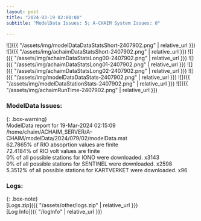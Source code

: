 ```yaml
---
layout: post
title: "2024-03-19 02:00:00"
subtitle: "ModelData Issues: 5; A-CHAIM System Issues: 0"

---
```


![]({{ "/assets/img/modelDataDataStatsShort-2407902.png" | relative_url }})
![]({{ "/assets/img/achaimDataStatsShort-2407902.png" | relative_url }})
![]({{ "/assets/img/achaimDataStatsLong00-2407902.png" | relative_url }})
![]({{ "/assets/img/achaimDataStatsLong01-2407902.png" | relative_url }})
![]({{ "/assets/img/achaimDataStatsLong02-2407902.png" | relative_url }})
![]({{ "/assets/img/modelDataDataStats-2407902.png" | relative_url }})
![]({{ "/assets/img/modelDataStationStats-2407902.png" | relative_url }})
![]({{ "/assets/img/achaimRunTime-2407902.png" | relative_url }})


### ModelData Issues:  
  
{: .box-warning}  
 ModelData report for 19-Mar-2024 02:15:09   
 /home/chaim/ACHAIM_SERVER/A-CHAIM/modelData/2024/079/02/modelData.mat   
 62.7865% of RIO absoprtion values are finite   
 72.4184% of RIO volt values are finite   
 0% of all possible stations for IONO were downloaded. x3143   
 0% of all possible stations for SENTINEL were downloaded. x2598   
 5.3512% of all possible stations for KARTVERKET were downloaded. x96   
  


### Logs:  
  
{: .box-note}  
[Logs.zip]({{ "/assets/other/logs.zip" | relative_url }})  
[Log Info]({{ "/logInfo" | relative_url }})  
